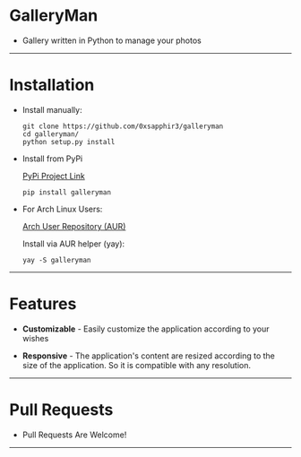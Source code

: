 # GalleryMan

 - Gallery written in Python to manage your photos

<hr>

# Installation

 - Install manually:

    ```
    git clone https://github.com/0xsapphir3/galleryman
    cd galleryman/
    python setup.py install
    ```
 
- Install from PyPi
    
    <a href="https://pypi.org/project/galleryman/">PyPi Project Link</a>
    
    ```
    pip install galleryman
    ```
    
- For Arch Linux Users:

    <a href="https://pypi.org/project/galleryman/">Arch User Repository (AUR) </a>
    
    Install via AUR helper (yay):

    ```
    yay -S galleryman
    ```

<hr>

# Features

- **Customizable** - Easily customize the application according to your wishes

- **Responsive** - The application's content are resized according to the size of the application. So it is compatible with any resolution.

<hr>

# Pull Requests

- Pull Requests Are Welcome!

<hr>
